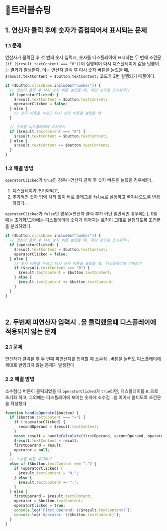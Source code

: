# 🔫트러블슈팅

## 1. 연산자 클릭 후에 숫자가 중첩되어서 표시되는 문제

### 1.1 문제

연산자가 클릭된 후 첫 번째 숫자 입력시, 숫자를 디스플레이에 표시하는 두 번째 조건문 `(if ($result.textContent === "0"))`이 실행되어 다시 디스플레이에 값을 덧붙이는 결과가 발생한다. 이는 연산자 클릭 후 다시 숫자 버튼을 눌렀을 때, `$result.textContent = $button.textContent;` 코드가 2번 실행되기 때문이다.

```javascript
if ($button.className.includes("number")) {
  // 연산자 클릭 후 다시 숫자 버튼 눌렀을 때, 해당 숫자로 초기화하기
  if (operatorClicked) {
    $result.textContent = $button.textContent;
    operatorClicked = false;
  } else {
    // 숫자 버튼을 누르고 다시 숫자 버튼을 눌렀을 때
  }

  // 숫자를 디스플레이에 표시하기
  if ($result.textContent === "0") {
    $result.textContent = $button.textContent;
  } else {
    $result.textContent += $button.textContent;
  }
}
```

### 1.2 해결 방법

`operatorClicked`가 `true`인 경우(=연산자 클릭 후 숫자 버튼을 눌렀을 경우에만),

1. 디스플레이가 초기화되고,
2. 추가적인 숫자 입력 처리 없이 바로 플래그를 `false`로 설정하고 빠져나오도록 변경하였다.

`operatorClicked`가 `false`인 경우(=연산자 클릭 후가 아닌 일반적인 경우에는),
0일 때는 초기화/그외에는 디스플레이에 숫자가 이어지는 로직이 그대로 실행되도록 조건문을 분리하였다.

```javascript
if ($button.className.includes("number")) {
  // 연산자 클릭 후 다시 숫자 버튼 눌렀을 때, 해당 숫자로 초기화하기
  if (operatorClicked) {
    $result.textContent = $button.textContent;
    operatorClicked = false;
  } else {
    // 숫자 버튼을 누르고 다시 숫자 버튼을 눌렀을 때, 디스플레이에 이어쓰기
    if ($result.textContent === "0") {
      $result.textContent = $button.textContent;
    } else {
      $result.textContent += $button.textContent;
    }
  }
}
```

<br/>

## 2. 두번째 피연산자 입력시 `.`을 클릭했을때 디스플레이에 적용되지 않는 문제

### 2.1 문제

연산자가 클릭된 후 두 번째 피연산자를 입력할 때 소수점 `.`버튼을 눌러도 디스플레이에 제대로 반영되지 않는 문제가 발생한다

### 2.2 해결 방법

소수점(.) 버튼이 클릭되었을 때 `operatorClicked`가 `true`라면, 디스플레이를 `0.`으로 초기화 하고, 그외에는 디스플레이에 보이는 숫자에 소수점 `.`을 이어서 붙이도록 조건문을 작성했다

```javascript
function handleOperate($button) {
  if ($button.textContent === "=") {
    if (!operatorClicked) {
      secondOperand = $result.textContent;
    }
    const result = handleCalculate(firstOperand, secondOperand, operator);
    $result.textContent = result;
    firstOperand = result;
    operator = null;
  }
  // 소수점 버튼 추가하기
  else if ($button.textContent === ".") {
    if (operatorClicked) {
      $result.textContent = "0.";
    } else {
      $result.textContent += ".";
    }
  } else {
    firstOperand = $result.textContent;
    operator = $button.textContent;
    operatorClicked = true;
    console.log(`First Operand: ${$result.textContent}`);
    console.log(`Operator: ${$button.textContent}`);
  }
}
```
